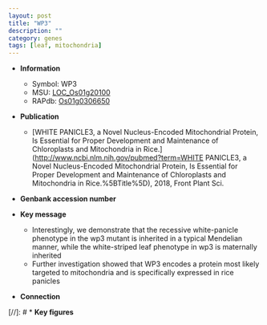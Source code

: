 ```yaml
---
layout: post
title: "WP3"
description: ""
category: genes
tags: [leaf, mitochondria]
---
```


* **Information**  
    + Symbol: WP3  
    + MSU: [LOC_Os01g20100](http://rice.plantbiology.msu.edu/cgi-bin/ORF_infopage.cgi?orf=LOC_Os01g20100)  
    + RAPdb: [Os01g0306650](http://rapdb.dna.affrc.go.jp/viewer/gbrowse_details/irgsp1?name=Os01g0306650)  

* **Publication**  
    + [WHITE PANICLE3, a Novel Nucleus-Encoded Mitochondrial Protein, Is Essential for Proper Development and Maintenance of Chloroplasts and Mitochondria in Rice.](http://www.ncbi.nlm.nih.gov/pubmed?term=WHITE PANICLE3, a Novel Nucleus-Encoded Mitochondrial Protein, Is Essential for Proper Development and Maintenance of Chloroplasts and Mitochondria in Rice.%5BTitle%5D), 2018, Front Plant Sci.

* **Genbank accession number**  

* **Key message**  
    + Interestingly, we demonstrate that the recessive white-panicle phenotype in the wp3 mutant is inherited in a typical Mendelian manner, while the white-striped leaf phenotype in wp3 is maternally inherited
    + Further investigation showed that WP3 encodes a protein most likely targeted to mitochondria and is specifically expressed in rice panicles

* **Connection**  

[//]: # * **Key figures**  


